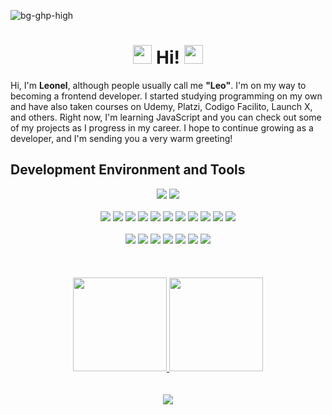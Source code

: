 ![bg-ghp-high](https://user-images.githubusercontent.com/79548542/234078982-d267f846-6a70-4e28-b24d-ed0fd4239d78.png)


<h1 align="center"> 
  <img src="https://media.giphy.com/media/JUq9ohFN2eSLJllrkd/giphy.gif" width="30px" heigth="30px">
  Hi!
  <img src="https://media.giphy.com/media/JUq9ohFN2eSLJllrkd/giphy.gif" width="30px" heigth="30px">
</h1>

Hi, I'm **Leonel**, although people usually call me **"Leo"**. I'm on my way to becoming a frontend developer. I started studying programming on my own and have also taken courses on Udemy, Platzi, Codigo Facilito, Launch X, and others. Right now, I'm learning JavaScript and you can check out some of my projects as I progress in my career. I hope to continue growing as a developer, and I'm sending you a very warm greeting!

## Development Environment and Tools
<div align="center">
  <div style="display: block;">
    <img src="https://img.shields.io/badge/Windows-0078D6.svg?style=for-the-badge&logo=Windows&logoColor=white">
    <img src="https://img.shields.io/badge/Ubuntu-E95420.svg?style=for-the-badge&logo=Ubuntu&logoColor=white">
  </div>
  <br>
  <div>
    <img src="https://img.shields.io/badge/HTML5-E34F26.svg?style=for-the-badge&logo=HTML5&logoColor=white">
    <img src="https://img.shields.io/badge/CSS3-1572B6.svg?style=for-the-badge&logo=CSS3&logoColor=white">
    <img src="https://img.shields.io/badge/JavaScript-F7DF1E.svg?style=for-the-badge&logo=JavaScript&logoColor=black">
    <img src="https://img.shields.io/badge/Angular-DD0031.svg?style=for-the-badge&logo=Angular&logoColor=white">
    <img src="https://img.shields.io/badge/Tailwind%20CSS-06B6D4.svg?style=for-the-badge&logo=Tailwind-CSS&logoColor=white">
    <img src="https://img.shields.io/badge/Node.js-339933.svg?style=for-the-badge&logo=nodedotjs&logoColor=white">
    <img src="https://img.shields.io/badge/MySQL-4479A1.svg?style=for-the-badge&logo=MySQL&logoColor=white">
    <img src="https://img.shields.io/badge/Git-F05032.svg?style=for-the-badge&logo=Git&logoColor=white">
    <img src="https://img.shields.io/badge/GitHub-181717.svg?style=for-the-badge&logo=GitHub&logoColor=white">
    <img src="https://img.shields.io/badge/Docker-2496ED.svg?style=for-the-badge&logo=Docker&logoColor=white">
    <img src="https://img.shields.io/badge/Pug-A86454.svg?style=for-the-badge&logo=Pug&logoColor=white">
  </div>
  <br>
  <div>
    <img src="https://img.shields.io/badge/Slack-4A154B?style=for-the-badge&logo=slack&logoColor=white">
    <img src="https://img.shields.io/badge/Postman-FF6C37.svg?style=for-the-badge&logo=Postman&logoColor=white">
    <img src="https://img.shields.io/badge/Adobe%20Photoshop-31A8FF.svg?style=for-the-badge&logo=Adobe-Photoshop&logoColor=white">
    <img src="https://img.shields.io/badge/Figma-F24E1E.svg?style=for-the-badge&logo=Figma&logoColor=white">
    <img src="https://img.shields.io/badge/Trello-0052CC.svg?style=for-the-badge&logo=Trello&logoColor=white">
    <img src="https://img.shields.io/badge/Visual%20Studio%20Code-007ACC.svg?style=for-the-badge&logo=Visual-Studio-Code&logoColor=white">
    <img src="https://img.shields.io/badge/Brave-FB542B.svg?style=for-the-badge&logo=Brave&logoColor=white">
  </div>
</div>
<br>
<br>
<br>
<div align="center">
  <a href="https://github.com/iam-leo/github-readme-stats">
    <img src="https://github-readme-stats.vercel.app/api/top-langs/?username=iam-leo&theme=github_dark&layout=compact&hide_border=true" height="150px" />
  </a>
  <a href="https://github.com/iam-leo/github-readme-stats">
    <img src="https://github-readme-stats.vercel.app/api?username=iam-leo&show_icons=true&theme=github_dark&hide_border=true" height="150px"/>
  </a>
</div>
<br>
<br>
<div align="center">
  <img src="https://api.visitorbadge.io/api/combined?path=https%3A%2F%2Fgithub.com%2Fiam-leo&label=%F0%9F%91%A4%20views%20&labelColor=%230d2e63&countColor=%23697689"
</div>
